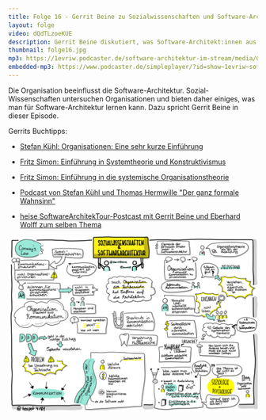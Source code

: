```yaml
---
title: Folge 16 - Gerrit Beine zu Sozialwissenschaften und Software-Architektur
layout: folge
video: dQdTLzoeKUE
description: Gerrit Beine diskutiert, was Software-Architekt:innen aus den Sozialwissenschaften lernen können
thumbnail: folge16.jpg
mp3: https://1evriw.podcaster.de/software-architektur-im-stream/media/GerrtiBeine.mp3
embedded-mp3: https://www.podcaster.de/simpleplayer/?id=show~1evriw~software-architektur-im-stream~pod-606319de59491803526452&v=1617107735
---
```


Die Organisation beeinflusst die
Software-Architektur. Sozial-Wissenschaften untersuchen Organisationen
und bieten daher einiges, was man für Software-Architektur lernen
kann. Dazu spricht Gerrit Beine in dieser Episode.

Gerrits Buchtipps: 

* [Stefan Kühl: Organisationen: Eine sehr kurze Einführung](https://www.goodreads.com/book/show/19286163-organisationen)
* [Fritz Simon: Einführung in Systemtheorie und Konstruktivismus](https://www.goodreads.com/book/show/1796959.Einf_hrung_In_Systemtheorie_Und_Konstruktivismus)
* [Fritz Simon: Einführung in die systemische Organisationstheorie](https://www.goodreads.com/book/show/5325490-einf-hrung-in-die-systemische-organisationstheorie)
* [Podcast von Stefan Kühl und Thomas Hermwille "Der ganz formale Wahnsinn"](https://anchor.fm/wahnsinn)

* [heise SoftwareArchitekTour-Postcast mit Gerrit Beine und Eberhard
Wolff zum selben Thema](https://www.heise.de/developer/artikel/Episode-81-Organisation-als-Werkzeug-zur-Umsetzung-von-Architektur-5042186.html) 


![Sketchnote](/sketchnotes/folge16.jpg "Sketchnote")
